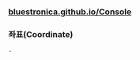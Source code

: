 ### [bluestronica.github.io/Console](https://bluestronica.github.io/Console)

### 좌표(Coordinate)
    - 